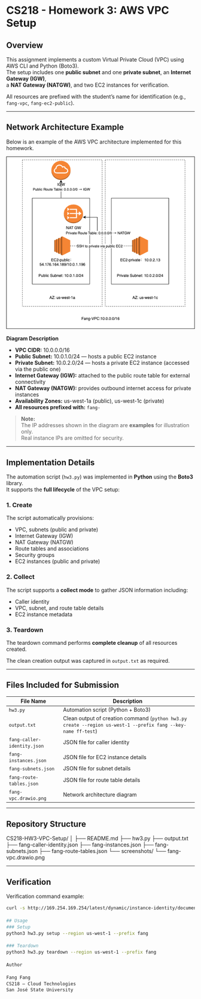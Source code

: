 # CS218 - Homework 3: AWS VPC Setup

## Overview
This assignment implements a custom Virtual Private Cloud (VPC) using AWS CLI and Python (Boto3).  
The setup includes one **public subnet** and one **private subnet**, an **Internet Gateway (IGW)**,  
a **NAT Gateway (NATGW)**, and two EC2 instances for verification.

All resources are prefixed with the student’s name for identification (e.g., `fang-vpc`, `fang-ec2-public`).

---

## Network Architecture Example

Below is an example of the AWS VPC architecture implemented for this homework.

![VPC Diagram](fang-vpc.drawio.png)

**Diagram Description**
- **VPC CIDR:** 10.0.0.0/16  
- **Public Subnet:** 10.0.1.0/24 — hosts a public EC2 instance  
- **Private Subnet:** 10.0.2.0/24 — hosts a private EC2 instance (accessed via the public one)  
- **Internet Gateway (IGW):** attached to the public route table for external connectivity  
- **NAT Gateway (NATGW):** provides outbound internet access for private instances  
- **Availability Zones:** us-west-1a (public), us-west-1c (private)  
- **All resources prefixed with:** `fang-`  

> **Note:**  
> The IP addresses shown in the diagram are **examples** for illustration only.  
> Real instance IPs are omitted for security.

---

## Implementation Details

The automation script (`hw3.py`) was implemented in **Python** using the **Boto3** library.  
It supports the **full lifecycle** of the VPC setup:

### 1. Create  
The script automatically provisions:
- VPC, subnets (public and private)
- Internet Gateway (IGW)
- NAT Gateway (NATGW)
- Route tables and associations
- Security groups
- EC2 instances (public and private)

### 2. Collect  
The script supports a **collect mode** to gather JSON information including:
- Caller identity
- VPC, subnet, and route table details
- EC2 instance metadata

### 3. Teardown  
The teardown command performs **complete cleanup** of all resources created.

The clean creation output was captured in `output.txt` as required.

---

## Files Included for Submission

| File Name | Description |
|------------|--------------|
| `hw3.py` | Automation script (Python + Boto3) |
| `output.txt` | Clean output of creation command (`python hw3.py create --region us-west-1 --prefix fang --key-name ff-test`) |
| `fang-caller-identity.json` | JSON file for caller identity |
| `fang-instances.json` | JSON file for EC2 instance details |
| `fang-subnets.json` | JSON file for subnet details |
| `fang-route-tables.json` | JSON file for route table details |
| `fang-vpc.drawio.png` | Network architecture diagram |

---

## Repository Structure
CS218-HW3-VPC-Setup/
│
├── README.md
├── hw3.py
├── output.txt
├── fang-caller-identity.json
├── fang-instances.json
├── fang-subnets.json
├── fang-route-tables.json
└── screenshots/
└── fang-vpc.drawio.png


---

## Verification

Verification command example:
```bash
curl -s http://169.254.169.254/latest/dynamic/instance-identity/document

## Usage
### Setup
python3 hw3.py setup --region us-west-1 --prefix fang

### Teardown
python3 hw3.py teardown --region us-west-1 --prefix fang

Author

Fang Fang
CS218 – Cloud Technologies
San José State University
